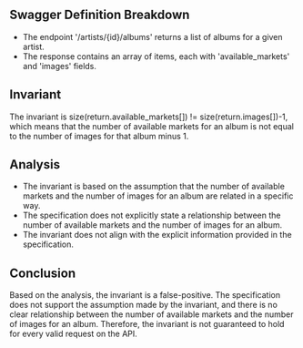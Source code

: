 ## Swagger Definition Breakdown
- The endpoint '/artists/{id}/albums' returns a list of albums for a given artist.
- The response contains an array of items, each with 'available_markets' and 'images' fields.

## Invariant
The invariant is size(return.available_markets[]) != size(return.images[])-1, which means that the number of available markets for an album is not equal to the number of images for that album minus 1.

## Analysis
- The invariant is based on the assumption that the number of available markets and the number of images for an album are related in a specific way.
- The specification does not explicitly state a relationship between the number of available markets and the number of images for an album.
- The invariant does not align with the explicit information provided in the specification.

## Conclusion
Based on the analysis, the invariant is a false-positive. The specification does not support the assumption made by the invariant, and there is no clear relationship between the number of available markets and the number of images for an album. Therefore, the invariant is not guaranteed to hold for every valid request on the API.
